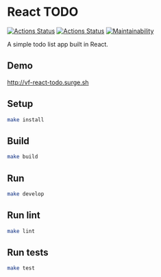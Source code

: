 # React TODO

[![Actions Status](https://github.com/VadimFilimonov/React-TODO/workflows/linter/badge.svg)](https://github.com/VadimFilimonov/React-TODO/actions)
[![Actions Status](https://github.com/VadimFilimonov/React-TODO/workflows/test/badge.svg)](https://github.com/VadimFilimonov/React-TODO/actions)
[![Maintainability](https://api.codeclimate.com/v1/badges/2b454ef21597c7440406/maintainability)](https://codeclimate.com/github/VadimFilimonov/React-TODO/maintainability)

A simple todo list app built in React.

## Demo

http://vf-react-todo.surge.sh

## Setup

```sh
make install
```

## Build

```sh
make build
```

## Run

```sh
make develop
```

## Run lint

```sh
make lint
```

## Run tests

```sh
make test
```
